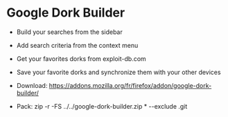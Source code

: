 # Google Dork Builder

- Build your searches from the sidebar
- Add search criteria from the context menu
- Get your favorites dorks from exploit-db.com
- Save your favorite dorks and synchronize them with your other devices
- Download: https://addons.mozilla.org/fr/firefox/addon/google-dork-builder/


- Pack: zip -r -FS ../../google-dork-builder.zip * --exclude .git
